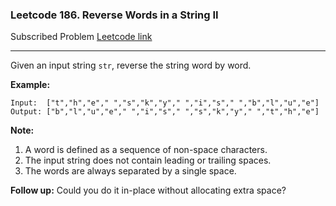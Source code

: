 ### Leetcode 186. Reverse Words in a String II
Subscribed Problem
[Leetcode link](https://leetcode.com/problems/reverse-words-in-a-string-ii/)

---

Given an input string `str`, reverse the string word by word.

<strong>Example:</strong>
```
Input:  ["t","h","e"," ","s","k","y"," ","i","s"," ","b","l","u","e"]
Output: ["b","l","u","e"," ","i","s"," ","s","k","y"," ","t","h","e"]
```
<strong>Note:</strong>
<ol>
<li>A word is defined as a sequence of non-space characters.</li>
<li>The input string does not contain leading or trailing spaces.</li>
<li>The words are always separated by a single space.</li>
</ol>
<strong>Follow up:</strong> Could you do it  in-place  without allocating extra space?
